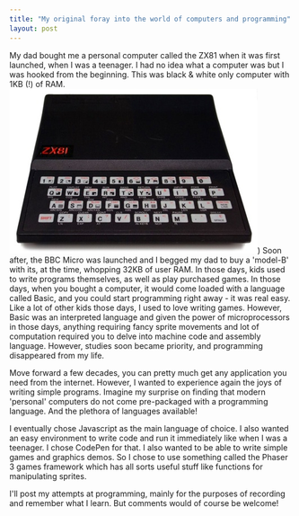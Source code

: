 ```yaml
---
title: "My original foray into the world of computers and programming"
layout: post
---
```

My dad bought me a personal computer called the ZX81 when it was first launched, when I was a teenager. I had no idea what a computer was but I was hooked from the beginning. This was black & white only computer with 1KB (!) of RAM.
![title](/assets/pix/20210724/zx81.png))
Soon after, the BBC Micro  was launched and I begged my dad to buy a 'model-B' with its, at the time, whopping 32KB of user RAM. In those days, kids used to write programs themselves, as well as play purchased games. In those days, when you bought a computer, it would come loaded with a language called Basic, and you could start programming right away - it was real easy. Like a lot of other kids those days, I used to love writing games. However, Basic was an interpreted language and given the power of microprocessors in those days, anything requiring fancy sprite movements and lot of computation required you to delve into machine code and assembly language. However, studies soon became priority, and programming disappeared from my life.

Move forward a few decades, you can pretty much get any application you need from the internet. However, I wanted to experience again the joys of writing simple programs. Imagine my surprise on finding that modern 'personal' computers do not come pre-packaged with a programming language. And the plethora of languages available! 

I eventually chose Javascript as the main language of choice. I also wanted an easy environment to write code and run it immediately like when I was a teenager. I chose CodePen for that. I also wanted to be able to write simple games and graphics demos. So I chose to use something called the Phaser 3 games framework which has all sorts useful stuff like functions for manipulating sprites.

I'll post my attempts at programming, mainly for the purposes of recording and remember what I learn. But comments would of course be welcome!
